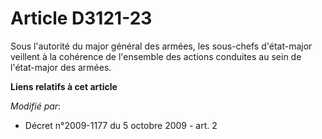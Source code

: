 # Article D3121-23

Sous l'autorité du major général des armées, les sous-chefs d'état-major veillent à la cohérence de l'ensemble des actions
conduites au sein de l'état-major des armées.

**Liens relatifs à cet article**

_Modifié par_:

  - Décret n°2009-1177 du 5 octobre 2009 - art. 2
